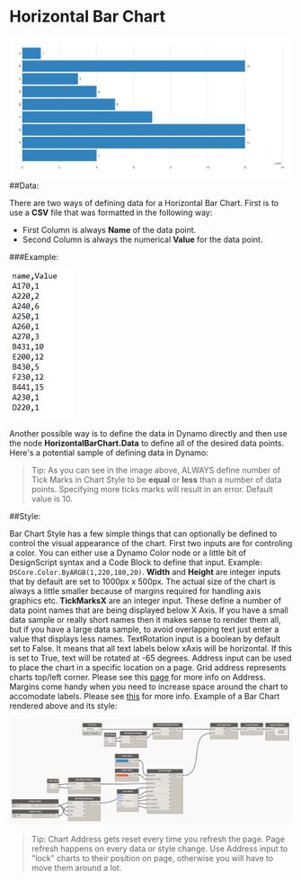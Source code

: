# Horizontal Bar Chart
![](HorizontalBarChart/horizontalBarChart.png)
##Data:

There are two ways of defining data for a Horizontal Bar Chart. First is to use a <b>CSV</b> file that was formatted in the following way: 

* First Column is always <b>Name</b> of the data point.
* Second Column is always the numerical <b>Value</b> for the data point.

###Example: 

![](barChart/dataSample.PNG)

Another possible way is to define the data in Dynamo directly and then use the node <b>HorizontalBarChart.Data</b> to define all of the desired data points. Here's a potential sample of defining data in Dynamo:



<blockquote>
Tip: As you can see in the image above, ALWAYS define number of Tick Marks in Chart Style to be <b>equal</b> or <b>less</b> than a number of data points. Specifying more ticks marks will result in an error. Default value is 10. 
</blockquote>

##Style:

Bar Chart Style has a few simple things that can optionally be defined to control the visual appearance of the chart. First two inputs are for controling a color. You can either use a Dynamo Color node or a little bit of DesignScript syntax and a Code Block to define that input. Example: `DSCore.Color.ByARGB(1,220,180,20)`. <b>Width</b> and <b>Height</b> are integer inputs that by default are set to 1000px x 500px. The actual size of the chart is always a little smaller because of margins required for handling axis graphics etc. <b>TickMarksX</b> are an integer input. These define a number of data point names that are being displayed below X Axis. If you have a small data sample or really short names then it makes sense to render them all, but if you have a large data sample, to avoid overlapping text just enter a value that displays less names. TextRotation input is a boolean by default set to False. It means that all text labels below xAxis will be horizontal. If this is set to True, text will be rotated at -65 degrees. Address input can be used to place the chart in a specific location on a page. Grid address represents charts top/left corner. Please see this [page](address.md) for more info on Address. Margins come handy when you need to increase space around the chart to accomodate labels. Please see [this](margins.md) for more info. Example of a Bar Chart rendered above and its style: 

![](barChart/style.PNG)

<blockquote>
Tip: Chart Address gets reset every time you refresh the page. Page refresh happens on every data or style change. Use Address input to "lock" charts to their position on page, otherwise you will have to move them around a lot.
</blockquote>